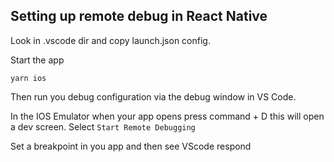 ## Setting up remote debug in React Native

Look in .vscode dir and copy launch.json config.

Start the app
```
yarn ios
```
Then run you debug configuration via the debug window in VS Code.

In the IOS Emulator when your app opens press command + D this will open a dev screen. Select `Start Remote Debugging`

Set a breakpoint in you app and then see VScode respond
